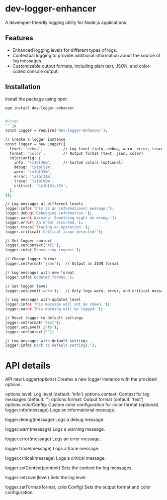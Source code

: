 # dev-logger-enhancer

A developer-friendly logging utility for Node.js applications.

## Features

- Enhanced logging levels for different types of logs.
- Contextual logging to provide additional information about the source of log messages.
- Customizable output formats, including plain text, JSON, and color-coded console output.

## Installation

Install the package using npm:

```bash
npm install dev-logger-enhancer


#Usage 
```js
const Logger = require('dev-logger-enhancer');

// Create a logger instance
const logger = new Logger({
  level: 'debug',         // Log level (info, debug, warn, error, trace, critical)
  format: 'color',        // Output format (text, json, color)
  colorConfig: {
    info: '\x1b[36m',     // Custom colors (optional)
    debug: '\x1b[32m',
    warn: '\x1b[33m',
    error: '\x1b[31m',
    trace: '\x1b[90m',
    critical: '\x1b[41;37m',
  },
});

// Log messages at different levels
logger.info('This is an informational message.');
logger.debug('Debugging information.');
logger.warn('Warning! Something might be wrong.');
logger.error('An error occurred.');
logger.trace('Tracing an operation.');
logger.critical('Critical issue detected!');

// Set logger context
logger.setContext('API');
logger.info('Processing request');

// Change logger format
logger.setFormat('json');  // Output as JSON format

// Log messages with new format
logger.info('Updated format.');

// Set logger level
logger.setLevel('warn');   // Only logs warn, error, and critical messages

// Log messages with updated level
logger.info('This message will not be shown.');
logger.warn('This warning will be logged.');

// Reset logger to default settings
logger.setFormat('text');
logger.setLevel('info');
logger.setContext('');

// Log messages with default settings
logger.info('Back to default settings.');
```
# API details
API
new Logger(options)
Creates a new logger instance with the provided options.

options.level: Log level (default: 'info')
options.context: Context for log messages (default: '')
options.format: Output format (default: 'text')
options.colorConfig: Custom color configuration for color format (optional)
logger.info(message)
Logs an informational message.

logger.debug(message)
Logs a debug message.

logger.warn(message)
Logs a warning message.

logger.error(message)
Logs an error message.

logger.trace(message)
Logs a trace message.

logger.critical(message)
Logs a critical message.

logger.setContext(context)
Sets the context for log messages.

logger.setLevel(level)
Sets the log level.

logger.setFormat(format, colorConfig)
Sets the output format and color configuration.

